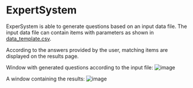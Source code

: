 # ExpertSystem
ExperSystem is able to generate questions based on an input data file.
The input data file can contain items with parameters as shown in [data_template.csv](https://github.com/RedGlimmer/ExpertSystem/blob/master/data/data_template.csv).

According to the answers provided by the user, matching items are displayed on the results page.

Window with generated questions according to the input file:
![image](https://user-images.githubusercontent.com/107247457/202871564-cbdb57fb-53c9-4664-8995-8c3aa9839215.png)

A window containing the results:
![image](https://user-images.githubusercontent.com/107247457/202871712-3d5cdd3c-3b19-44be-bd2c-ee7ae7e731ce.png)
